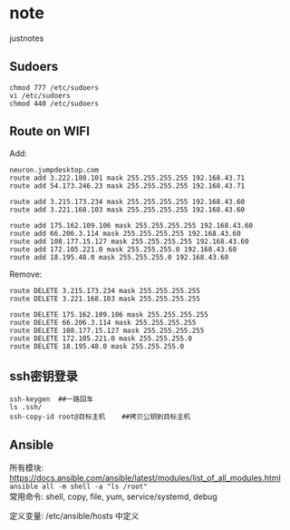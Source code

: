 # note
justnotes

## Sudoers  
```  
chmod 777 /etc/sudoers
vi /etc/sudoers
chmod 440 /etc/sudoers
```  

## Route on WIFI  
Add:  
```  
neuron.jumpdesktop.com
route add 3.222.180.101 mask 255.255.255.255 192.168.43.71
route add 54.173.246.23 mask 255.255.255.255 192.168.43.71

route add 3.215.173.234 mask 255.255.255.255 192.168.43.60
route add 3.221.168.103 mask 255.255.255.255 192.168.43.60

route add 175.162.109.106 mask 255.255.255.255 192.168.43.60
route add 66.206.3.114 mask 255.255.255.255 192.168.43.60
route add 108.177.15.127 mask 255.255.255.255 192.168.43.60
route add 172.105.221.0 mask 255.255.255.0 192.168.43.60
route add 18.195.48.0 mask 255.255.255.0 192.168.43.60
```

Remove:
```
route DELETE 3.215.173.234 mask 255.255.255.255
route DELETE 3.221.168.103 mask 255.255.255.255

route DELETE 175.162.109.106 mask 255.255.255.255
route DELETE 66.206.3.114 mask 255.255.255.255
route DELETE 108.177.15.127 mask 255.255.255.255
route DELETE 172.105.221.0 mask 255.255.255.0
route DELETE 18.195.48.0 mask 255.255.255.0
```

## ssh密钥登录  
```  
ssh-keygen  ##一路回车
ls .ssh/
ssh-copy-id root@目标主机    ##拷贝公钥到目标主机
```  

## Ansible  
所有模块: https://docs.ansible.com/ansible/latest/modules/list_of_all_modules.html  
`ansible all -m shell -a "ls /root"`  
常用命令: shell, copy, file, yum, service/systemd, debug

定义变量: /etc/ansible/hosts 中定义
